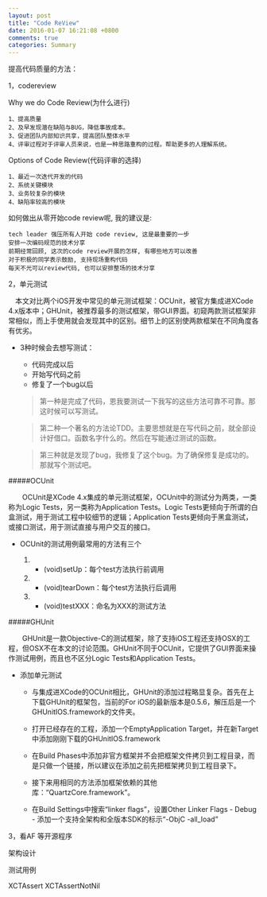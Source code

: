 ```yaml
---
layout: post
title: "Code ReView"
date: 2016-01-07 16:21:08 +0800
comments: true
categories: Summary
---
```



提高代码质量的方法：


1，codereview 

 Why we do Code Review(为什么进行)
	
	1、提高质量
	2、及早发现潜在缺陷与BUG，降低事故成本。
	3、促进团队内部知识共享，提高团队整体水平
	4、评审过程对于评审人员来说，也是一种思路重构的过程。帮助更多的人理解系统。


 Options of Code Review(代码评审的选择)

	1、最近一次迭代开发的代码
	2、系统关键模块
	3、业务较复杂的模块
	4、缺陷率较高的模块
	
如何做出从零开始code review呢, 我的建议是:

    tech leader 强压所有人开始 code review, 这是最重要的一步
    安排一次编码规范的技术分享
    前期经常回顾, 这次的code review开展的怎样, 有哪些地方可以改善
    对于积极的同学表示鼓励, 支持现场重构代码
    每天不光可以review代码, 也可以安排整场的技术分享



<!--more-->



2，单元测试

　本文对比两个iOS开发中常见的单元测试框架：OCUnit，被官方集成进XCode 4.x版本中；GHUnit，被推荐最多的测试框架，带GUI界面。初窥两款测试框架非常相似，而上手使用就会发现其中的区别。细节上的区别使两款框架在不同角度各有优劣。

* 3种时候会去想写测试：

    - 代码完成以后
    - 开始写代码之前
    - 修复了一个bug以后
    
    
    >第一种是完成了代码，恩我要测试一下我写的这些方法可靠不可靠。那这时候可以写测试。

	> 第二种一个著名的方法论TDD。主要思想就是在写代码之前，就全部设计好借口。函数名字什么的。然后在写能通过测试的函数。

	>第三种就是发现了bug，我修复了这个bug。为了确保修复是成功的。那就写个测试吧。
    
    
#####OCUnit

　　OCUnit是XCode 4.x集成的单元测试框架，OCUnit中的测试分为两类，一类称为Logic Tests，另一类称为Application Tests。Logic Tests更倾向于所谓的白盒测试，用于测试工程中较细节的逻辑；Application Tests更倾向于黑盒测试，或接口测试，用于测试直接与用户交互的接口。
 

+ OCUnit的测试用例最常用的方法有三个

	1. - (void)setUp：每个test方法执行前调用

	2. - (void)tearDown：每个test方法执行后调用

	3. - (void)testXXX：命名为XXX的测试方法

#####GHUnit

　　GHUnit是一款Objective-C的测试框架，除了支持iOS工程还支持OSX的工程，但OSX不在本文的讨论范围。GHUnit不同于OCUnit，它提供了GUI界面来操作测试用例，而且也不区分Logic Tests和Application Tests。

+  添加单元测试
	- 与集成进XCode的OCUnit相比，GHUnit的添加过程略显复杂。首先在上下载GHUnit的框架包，当前的For iOS的最新版本是0.5.6，解压后是一个GHUnitIOS.framework的文件夹。

	- 打开已经存在的工程，添加一个EmptyApplication Target，并在新Target中添加刚刚下载的GHUnitIOS.framework 

	- 在Build Phases中添加非官方框架并不会把框架文件拷贝到工程目录，而是只做一个链接，所以建议在添加之前先把框架拷贝到工程目录下。

	- 接下来用相同的方法添加框架依赖的其他库：“QuartzCore.framework”。

	- 在Build Settings中搜索“linker flags”，设置Other Linker Flags - Debug - 添加一个支持全架构和全版本SDK的标示“-ObjC -all_load”

3，看AF 等开源程序



架构设计



测试用例
 
 
XCTAssert
XCTAssertNotNil